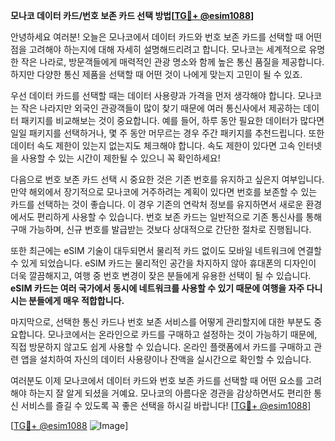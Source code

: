 **모나코 데이터 카드/번호 보존 카드 선택 방법[[TG💪+ @esim1088](https://t.me/s/esim1088)]**

안녕하세요 여러분! 오늘은 모나코에서 데이터 카드와 번호 보존 카드를 선택할 때 어떤 점을 고려해야 하는지에 대해 자세히 설명해드리려고 합니다. 모나코는 세계적으로 유명한 작은 나라로, 방문객들에게 매력적인 관광 명소와 함께 높은 통신 품질을 제공합니다. 하지만 다양한 통신 제품을 선택할 때 어떤 것이 나에게 맞는지 고민이 될 수 있죠.

우선 데이터 카드를 선택할 때는 데이터 사용량과 가격을 먼저 생각해야 합니다. 모나코는 작은 나라지만 외국인 관광객들이 많이 찾기 때문에 여러 통신사에서 제공하는 데이터 패키지를 비교해보는 것이 중요합니다. 예를 들어, 하루 동안 필요한 데이터가 많다면 일일 패키지를 선택하거나, 몇 주 동안 머무르는 경우 주간 패키지를 추천드립니다. 또한 데이터 속도 제한이 있는지 없는지도 체크해야 합니다. 속도 제한이 있다면 고속 인터넷을 사용할 수 있는 시간이 제한될 수 있으니 꼭 확인하세요!

다음으로 번호 보존 카드 선택 시 중요한 것은 기존 번호를 유지하고 싶은지 여부입니다. 만약 해외에서 장기적으로 모나코에 거주하려는 계획이 있다면 번호를 보존할 수 있는 카드를 선택하는 것이 좋습니다. 이 경우 기존의 연락처 정보를 유지하면서 새로운 환경에서도 편리하게 사용할 수 있습니다. 번호 보존 카드는 일반적으로 기존 통신사를 통해 구매 가능하며, 신규 번호를 발급받는 것보다 상대적으로 간단한 절차로 진행됩니다.

또한 최근에는 eSIM 기술이 대두되면서 물리적 카드 없이도 모바일 네트워크에 연결할 수 있게 되었습니다. eSIM 카드는 물리적인 공간을 차지하지 않아 휴대폰의 디자인이 더욱 깔끔해지고, 여행 중 번호 변경이 잦은 분들에게 유용한 선택이 될 수 있습니다. **eSIM 카드는 여러 국가에서 동시에 네트워크를 사용할 수 있기 때문에 여행을 자주 다니시는 분들에게 매우 적합합니다.**

마지막으로, 선택한 통신 카드나 번호 보존 서비스를 어떻게 관리할지에 대한 부분도 중요합니다. 모나코에서는 온라인으로 카드를 구매하고 설정하는 것이 가능하기 때문에, 직접 방문하지 않고도 쉽게 사용할 수 있습니다. 온라인 플랫폼에서 카드를 구매하고 관련 앱을 설치하여 자신의 데이터 사용량이나 잔액을 실시간으로 확인할 수 있습니다.

여러분도 이제 모나코에서 데이터 카드와 번호 보존 카드를 선택할 때 어떤 요소를 고려해야 하는지 잘 알게 되셨을 거예요. 모나코의 아름다운 경관을 감상하면서도 편리한 통신 서비스를 즐길 수 있도록 꼭 좋은 선택을 하시길 바랍니다! [[TG💪+ @esim1088](https://t.me/s/esim1088)]

[[TG💪+ @esim1088](https://t.me/s/esim1088) ![Image](https://i.postimg.cc/Y0z9fWf4/image.png)]